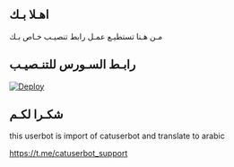 ## اهـلا بـك
مـن هـنا تستطيـع عمـل رابط تنصيـب خـاص بـك

## رابـط السـورس للتنـصيـب

[![Deploy](https://www.herokucdn.com/deploy/button.svg)](https://heroku.com/deploy?template=https://github.com/Sasukai/jmthon)

## شكـرا لكـم 


this userbot is import of catuserbot and translate to arabic

https://t.me/catuserbot_support

